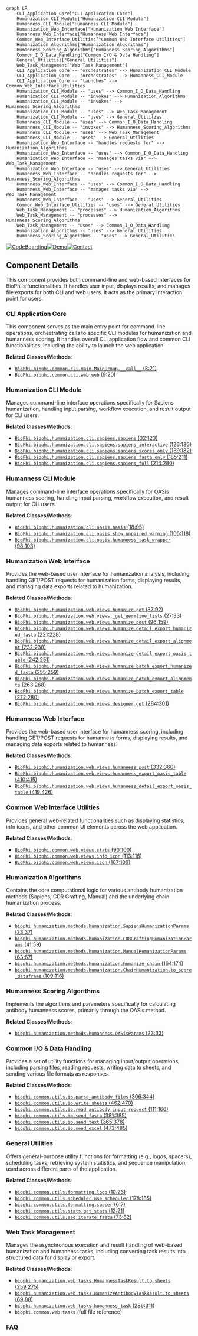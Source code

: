 ```mermaid
graph LR
    CLI_Application_Core["CLI Application Core"]
    Humanization_CLI_Module["Humanization CLI Module"]
    Humanness_CLI_Module["Humanness CLI Module"]
    Humanization_Web_Interface["Humanization Web Interface"]
    Humanness_Web_Interface["Humanness Web Interface"]
    Common_Web_Interface_Utilities["Common Web Interface Utilities"]
    Humanization_Algorithms["Humanization Algorithms"]
    Humanness_Scoring_Algorithms["Humanness Scoring Algorithms"]
    Common_I_O_Data_Handling["Common I/O & Data Handling"]
    General_Utilities["General Utilities"]
    Web_Task_Management["Web Task Management"]
    CLI_Application_Core -- "orchestrates" --> Humanization_CLI_Module
    CLI_Application_Core -- "orchestrates" --> Humanness_CLI_Module
    CLI_Application_Core -- "launches" --> Common_Web_Interface_Utilities
    Humanization_CLI_Module -- "uses" --> Common_I_O_Data_Handling
    Humanization_CLI_Module -- "invokes" --> Humanization_Algorithms
    Humanization_CLI_Module -- "invokes" --> Humanness_Scoring_Algorithms
    Humanization_CLI_Module -- "uses" --> Web_Task_Management
    Humanization_CLI_Module -- "uses" --> General_Utilities
    Humanness_CLI_Module -- "uses" --> Common_I_O_Data_Handling
    Humanness_CLI_Module -- "invokes" --> Humanness_Scoring_Algorithms
    Humanness_CLI_Module -- "uses" --> Web_Task_Management
    Humanness_CLI_Module -- "uses" --> General_Utilities
    Humanization_Web_Interface -- "handles requests for" --> Humanization_Algorithms
    Humanization_Web_Interface -- "uses" --> Common_I_O_Data_Handling
    Humanization_Web_Interface -- "manages tasks via" --> Web_Task_Management
    Humanization_Web_Interface -- "uses" --> General_Utilities
    Humanness_Web_Interface -- "handles requests for" --> Humanness_Scoring_Algorithms
    Humanness_Web_Interface -- "uses" --> Common_I_O_Data_Handling
    Humanness_Web_Interface -- "manages tasks via" --> Web_Task_Management
    Humanness_Web_Interface -- "uses" --> General_Utilities
    Common_Web_Interface_Utilities -- "uses" --> General_Utilities
    Web_Task_Management -- "processes" --> Humanization_Algorithms
    Web_Task_Management -- "processes" --> Humanness_Scoring_Algorithms
    Web_Task_Management -- "uses" --> Common_I_O_Data_Handling
    Humanization_Algorithms -- "uses" --> General_Utilities
    Humanness_Scoring_Algorithms -- "uses" --> General_Utilities
```
[![CodeBoarding](https://img.shields.io/badge/Generated%20by-CodeBoarding-9cf?style=flat-square)](https://github.com/CodeBoarding/GeneratedOnBoardings)[![Demo](https://img.shields.io/badge/Try%20our-Demo-blue?style=flat-square)](https://www.codeboarding.org/demo)[![Contact](https://img.shields.io/badge/Contact%20us%20-%20contact@codeboarding.org-lightgrey?style=flat-square)](mailto:contact@codeboarding.org)

## Component Details

This component provides both command-line and web-based interfaces for BioPhi's functionalities. It handles user input, displays results, and manages file exports for both CLI and web users. It acts as the primary interaction point for users.

### CLI Application Core
This component serves as the main entry point for command-line operations, orchestrating calls to specific CLI modules for humanization and humanness scoring. It handles overall CLI application flow and common CLI functionalities, including the ability to launch the web application.


**Related Classes/Methods**:

- <a href="https://github.com/Merck/BioPhi/blob/master/biophi/common/cli/main.py#L8-L21" target="_blank" rel="noopener noreferrer">`BioPhi.biophi.common.cli.main.MainGroup.__call__` (8:21)</a>
- <a href="https://github.com/Merck/BioPhi/blob/master/biophi/common/cli/web.py#L9-L20" target="_blank" rel="noopener noreferrer">`BioPhi.biophi.common.cli.web.web` (9:20)</a>


### Humanization CLI Module
Manages command-line interface operations specifically for Sapiens humanization, handling input parsing, workflow execution, and result output for CLI users.


**Related Classes/Methods**:

- <a href="https://github.com/Merck/BioPhi/blob/master/biophi/humanization/cli/sapiens.py#L32-L123" target="_blank" rel="noopener noreferrer">`BioPhi.biophi.humanization.cli.sapiens.sapiens` (32:123)</a>
- <a href="https://github.com/Merck/BioPhi/blob/master/biophi/humanization/cli/sapiens.py#L126-L136" target="_blank" rel="noopener noreferrer">`BioPhi.biophi.humanization.cli.sapiens.sapiens_interactive` (126:136)</a>
- <a href="https://github.com/Merck/BioPhi/blob/master/biophi/humanization/cli/sapiens.py#L139-L182" target="_blank" rel="noopener noreferrer">`BioPhi.biophi.humanization.cli.sapiens.sapiens_scores_only` (139:182)</a>
- <a href="https://github.com/Merck/BioPhi/blob/master/biophi/humanization/cli/sapiens.py#L185-L211" target="_blank" rel="noopener noreferrer">`BioPhi.biophi.humanization.cli.sapiens.sapiens_fasta_only` (185:211)</a>
- <a href="https://github.com/Merck/BioPhi/blob/master/biophi/humanization/cli/sapiens.py#L214-L280" target="_blank" rel="noopener noreferrer">`BioPhi.biophi.humanization.cli.sapiens.sapiens_full` (214:280)</a>


### Humanness CLI Module
Manages command-line interface operations specifically for OASis humanness scoring, handling input parsing, workflow execution, and result output for CLI users.


**Related Classes/Methods**:

- <a href="https://github.com/Merck/BioPhi/blob/master/biophi/humanization/cli/oasis.py#L18-L95" target="_blank" rel="noopener noreferrer">`BioPhi.biophi.humanization.cli.oasis.oasis` (18:95)</a>
- <a href="https://github.com/Merck/BioPhi/blob/master/biophi/humanization/cli/oasis.py#L106-L118" target="_blank" rel="noopener noreferrer">`BioPhi.biophi.humanization.cli.oasis.show_unpaired_warning` (106:118)</a>
- <a href="https://github.com/Merck/BioPhi/blob/master/biophi/humanization/cli/oasis.py#L98-L103" target="_blank" rel="noopener noreferrer">`BioPhi.biophi.humanization.cli.oasis.humanness_task_wrapper` (98:103)</a>


### Humanization Web Interface
Provides the web-based user interface for humanization analysis, including handling GET/POST requests for humanization forms, displaying results, and managing data exports related to humanization.


**Related Classes/Methods**:

- <a href="https://github.com/Merck/BioPhi/blob/master/biophi/humanization/web/views.py#L37-L92" target="_blank" rel="noopener noreferrer">`BioPhi.biophi.humanization.web.views.humanize_get` (37:92)</a>
- <a href="https://github.com/Merck/BioPhi/blob/master/biophi/humanization/web/views.py#L27-L33" target="_blank" rel="noopener noreferrer">`BioPhi.biophi.humanization.web.views._get_germline_lists` (27:33)</a>
- <a href="https://github.com/Merck/BioPhi/blob/master/biophi/humanization/web/views.py#L96-L159" target="_blank" rel="noopener noreferrer">`BioPhi.biophi.humanization.web.views.humanize_post` (96:159)</a>
- <a href="https://github.com/Merck/BioPhi/blob/master/biophi/humanization/web/views.py#L221-L228" target="_blank" rel="noopener noreferrer">`BioPhi.biophi.humanization.web.views.humanize_detail_export_humanized_fasta` (221:228)</a>
- <a href="https://github.com/Merck/BioPhi/blob/master/biophi/humanization/web/views.py#L232-L238" target="_blank" rel="noopener noreferrer">`BioPhi.biophi.humanization.web.views.humanize_detail_export_alignment` (232:238)</a>
- <a href="https://github.com/Merck/BioPhi/blob/master/biophi/humanization/web/views.py#L242-L251" target="_blank" rel="noopener noreferrer">`BioPhi.biophi.humanization.web.views.humanize_detail_export_oasis_table` (242:251)</a>
- <a href="https://github.com/Merck/BioPhi/blob/master/biophi/humanization/web/views.py#L255-L259" target="_blank" rel="noopener noreferrer">`BioPhi.biophi.humanization.web.views.humanize_batch_export_humanized_fasta` (255:259)</a>
- <a href="https://github.com/Merck/BioPhi/blob/master/biophi/humanization/web/views.py#L263-L268" target="_blank" rel="noopener noreferrer">`BioPhi.biophi.humanization.web.views.humanize_batch_export_alignments` (263:268)</a>
- <a href="https://github.com/Merck/BioPhi/blob/master/biophi/humanization/web/views.py#L272-L280" target="_blank" rel="noopener noreferrer">`BioPhi.biophi.humanization.web.views.humanize_batch_export_table` (272:280)</a>
- <a href="https://github.com/Merck/BioPhi/blob/master/biophi/humanization/web/views.py#L284-L301" target="_blank" rel="noopener noreferrer">`BioPhi.biophi.humanization.web.views.designer_get` (284:301)</a>


### Humanness Web Interface
Provides the web-based user interface for humanness scoring, including handling GET/POST requests for humanness forms, displaying results, and managing data exports related to humanness.


**Related Classes/Methods**:

- <a href="https://github.com/Merck/BioPhi/blob/master/biophi/humanization/web/views.py#L332-L360" target="_blank" rel="noopener noreferrer">`BioPhi.biophi.humanization.web.views.humanness_post` (332:360)</a>
- <a href="https://github.com/Merck/BioPhi/blob/master/biophi/humanization/web/views.py#L410-L415" target="_blank" rel="noopener noreferrer">`BioPhi.biophi.humanization.web.views.humanness_export_oasis_table` (410:415)</a>
- <a href="https://github.com/Merck/BioPhi/blob/master/biophi/humanization/web/views.py#L419-L426" target="_blank" rel="noopener noreferrer">`BioPhi.biophi.humanization.web.views.humanness_detail_export_oasis_table` (419:426)</a>


### Common Web Interface Utilities
Provides general web-related functionalities such as displaying statistics, info icons, and other common UI elements across the web application.


**Related Classes/Methods**:

- <a href="https://github.com/Merck/BioPhi/blob/master/biophi/common/web/views.py#L90-L100" target="_blank" rel="noopener noreferrer">`BioPhi.biophi.common.web.views.stats` (90:100)</a>
- <a href="https://github.com/Merck/BioPhi/blob/master/biophi/common/web/views.py#L113-L116" target="_blank" rel="noopener noreferrer">`BioPhi.biophi.common.web.views.info_icon` (113:116)</a>
- <a href="https://github.com/Merck/BioPhi/blob/master/biophi/common/web/views.py#L107-L109" target="_blank" rel="noopener noreferrer">`BioPhi.biophi.common.web.views.icon` (107:109)</a>


### Humanization Algorithms
Contains the core computational logic for various antibody humanization methods (Sapiens, CDR Grafting, Manual) and the underlying chain humanization process.


**Related Classes/Methods**:

- <a href="https://github.com/Merck/BioPhi/blob/master/biophi/humanization/methods/humanization.py#L23-L37" target="_blank" rel="noopener noreferrer">`biophi.humanization.methods.humanization.SapiensHumanizationParams` (23:37)</a>
- <a href="https://github.com/Merck/BioPhi/blob/master/biophi/humanization/methods/humanization.py#L41-L59" target="_blank" rel="noopener noreferrer">`biophi.humanization.methods.humanization.CDRGraftingHumanizationParams` (41:59)</a>
- <a href="https://github.com/Merck/BioPhi/blob/master/biophi/humanization/methods/humanization.py#L63-L67" target="_blank" rel="noopener noreferrer">`biophi.humanization.methods.humanization.ManualHumanizationParams` (63:67)</a>
- <a href="https://github.com/Merck/BioPhi/blob/master/biophi/humanization/methods/humanization.py#L164-L174" target="_blank" rel="noopener noreferrer">`biophi.humanization.methods.humanization.humanize_chain` (164:174)</a>
- <a href="https://github.com/Merck/BioPhi/blob/master/biophi/humanization/methods/humanization.py#L109-L116" target="_blank" rel="noopener noreferrer">`biophi.humanization.methods.humanization.ChainHumanization.to_score_dataframe` (109:116)</a>


### Humanness Scoring Algorithms
Implements the algorithms and parameters specifically for calculating antibody humanness scores, primarily through the OASis method.


**Related Classes/Methods**:

- <a href="https://github.com/Merck/BioPhi/blob/master/biophi/humanization/methods/humanness.py#L23-L33" target="_blank" rel="noopener noreferrer">`biophi.humanization.methods.humanness.OASisParams` (23:33)</a>


### Common I/O & Data Handling
Provides a set of utility functions for managing input/output operations, including parsing files, reading requests, writing data to sheets, and sending various file formats as responses.


**Related Classes/Methods**:

- <a href="https://github.com/Merck/BioPhi/blob/master/biophi/common/utils/io.py#L306-L344" target="_blank" rel="noopener noreferrer">`biophi.common.utils.io.parse_antibody_files` (306:344)</a>
- <a href="https://github.com/Merck/BioPhi/blob/master/biophi/common/utils/io.py#L462-L470" target="_blank" rel="noopener noreferrer">`biophi.common.utils.io.write_sheets` (462:470)</a>
- <a href="https://github.com/Merck/BioPhi/blob/master/biophi/common/utils/io.py#L111-L166" target="_blank" rel="noopener noreferrer">`biophi.common.utils.io.read_antibody_input_request` (111:166)</a>
- <a href="https://github.com/Merck/BioPhi/blob/master/biophi/common/utils/io.py#L381-L385" target="_blank" rel="noopener noreferrer">`biophi.common.utils.io.send_fasta` (381:385)</a>
- <a href="https://github.com/Merck/BioPhi/blob/master/biophi/common/utils/io.py#L365-L378" target="_blank" rel="noopener noreferrer">`biophi.common.utils.io.send_text` (365:378)</a>
- <a href="https://github.com/Merck/BioPhi/blob/master/biophi/common/utils/io.py#L473-L485" target="_blank" rel="noopener noreferrer">`biophi.common.utils.io.send_excel` (473:485)</a>


### General Utilities
Offers general-purpose utility functions for formatting (e.g., logos, spacers), scheduling tasks, retrieving system statistics, and sequence manipulation, used across different parts of the application.


**Related Classes/Methods**:

- <a href="https://github.com/Merck/BioPhi/blob/master/biophi/common/utils/formatting.py#L10-L23" target="_blank" rel="noopener noreferrer">`biophi.common.utils.formatting.logo` (10:23)</a>
- <a href="https://github.com/Merck/BioPhi/blob/master/biophi/common/utils/scheduler.py#L178-L185" target="_blank" rel="noopener noreferrer">`biophi.common.utils.scheduler.use_scheduler` (178:185)</a>
- <a href="https://github.com/Merck/BioPhi/blob/master/biophi/common/utils/formatting.py#L6-L7" target="_blank" rel="noopener noreferrer">`biophi.common.utils.formatting.spacer` (6:7)</a>
- <a href="https://github.com/Merck/BioPhi/blob/master/biophi/common/utils/stats.py#L12-L21" target="_blank" rel="noopener noreferrer">`biophi.common.utils.stats.get_stats` (12:21)</a>
- <a href="https://github.com/Merck/BioPhi/blob/master/biophi/common/utils/seq.py#L73-L82" target="_blank" rel="noopener noreferrer">`biophi.common.utils.seq.iterate_fasta` (73:82)</a>


### Web Task Management
Manages the asynchronous execution and result handling of web-based humanization and humanness tasks, including converting task results into structured data for display or export.


**Related Classes/Methods**:

- <a href="https://github.com/Merck/BioPhi/blob/master/biophi/humanization/web/tasks.py#L259-L275" target="_blank" rel="noopener noreferrer">`biophi.humanization.web.tasks.HumannessTaskResult.to_sheets` (259:275)</a>
- <a href="https://github.com/Merck/BioPhi/blob/master/biophi/humanization/web/tasks.py#L69-L88" target="_blank" rel="noopener noreferrer">`biophi.humanization.web.tasks.HumanizeAntibodyTaskResult.to_sheets` (69:88)</a>
- <a href="https://github.com/Merck/BioPhi/blob/master/biophi/humanization/web/tasks.py#L286-L311" target="_blank" rel="noopener noreferrer">`biophi.humanization.web.tasks.humanness_task` (286:311)</a>
- `biophi.common.web.tasks` (full file reference)




### [FAQ](https://github.com/CodeBoarding/GeneratedOnBoardings/tree/main?tab=readme-ov-file#faq)